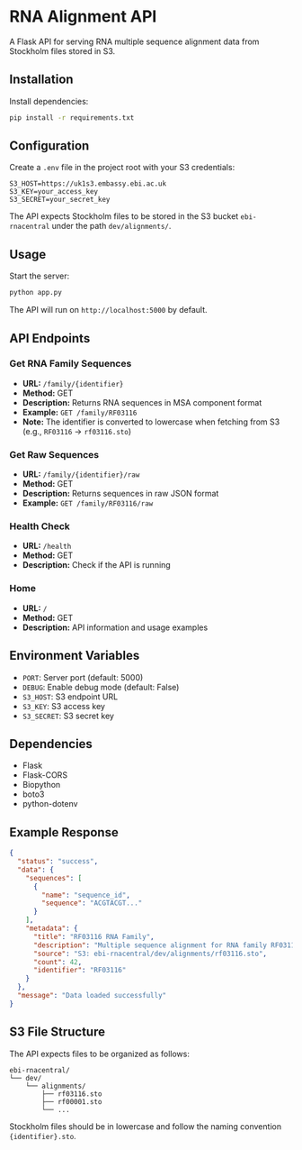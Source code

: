 # RNA Alignment API

A Flask API for serving RNA multiple sequence alignment data from Stockholm files stored in S3.

## Installation

Install dependencies:

```bash
pip install -r requirements.txt
```

## Configuration

Create a `.env` file in the project root with your S3 credentials:

```
S3_HOST=https://uk1s3.embassy.ebi.ac.uk
S3_KEY=your_access_key
S3_SECRET=your_secret_key
```

The API expects Stockholm files to be stored in the S3 bucket `ebi-rnacentral` under the path `dev/alignments/`.

## Usage

Start the server:

```bash
python app.py
```

The API will run on `http://localhost:5000` by default.

## API Endpoints

### Get RNA Family Sequences

- **URL:** `/family/{identifier}`
- **Method:** GET
- **Description:** Returns RNA sequences in MSA component format
- **Example:** `GET /family/RF03116`
- **Note:** The identifier is converted to lowercase when fetching from S3 (e.g., `RF03116` → `rf03116.sto`)

### Get Raw Sequences

- **URL:** `/family/{identifier}/raw`
- **Method:** GET
- **Description:** Returns sequences in raw JSON format
- **Example:** `GET /family/RF03116/raw`

### Health Check

- **URL:** `/health`
- **Method:** GET
- **Description:** Check if the API is running

### Home

- **URL:** `/`
- **Method:** GET
- **Description:** API information and usage examples

## Environment Variables

- `PORT`: Server port (default: 5000)
- `DEBUG`: Enable debug mode (default: False)
- `S3_HOST`: S3 endpoint URL
- `S3_KEY`: S3 access key
- `S3_SECRET`: S3 secret key

## Dependencies

- Flask
- Flask-CORS
- Biopython
- boto3
- python-dotenv

## Example Response

```json
{
  "status": "success",
  "data": {
    "sequences": [
      {
        "name": "sequence_id",
        "sequence": "ACGTACGT..."
      }
    ],
    "metadata": {
      "title": "RF03116 RNA Family",
      "description": "Multiple sequence alignment for RNA family RF03116",
      "source": "S3: ebi-rnacentral/dev/alignments/rf03116.sto",
      "count": 42,
      "identifier": "RF03116"
    }
  },
  "message": "Data loaded successfully"
}
```

## S3 File Structure

The API expects files to be organized as follows:

```
ebi-rnacentral/
└── dev/
    └── alignments/
        ├── rf03116.sto
        ├── rf00001.sto
        └── ...
```

Stockholm files should be in lowercase and follow the naming convention `{identifier}.sto`.